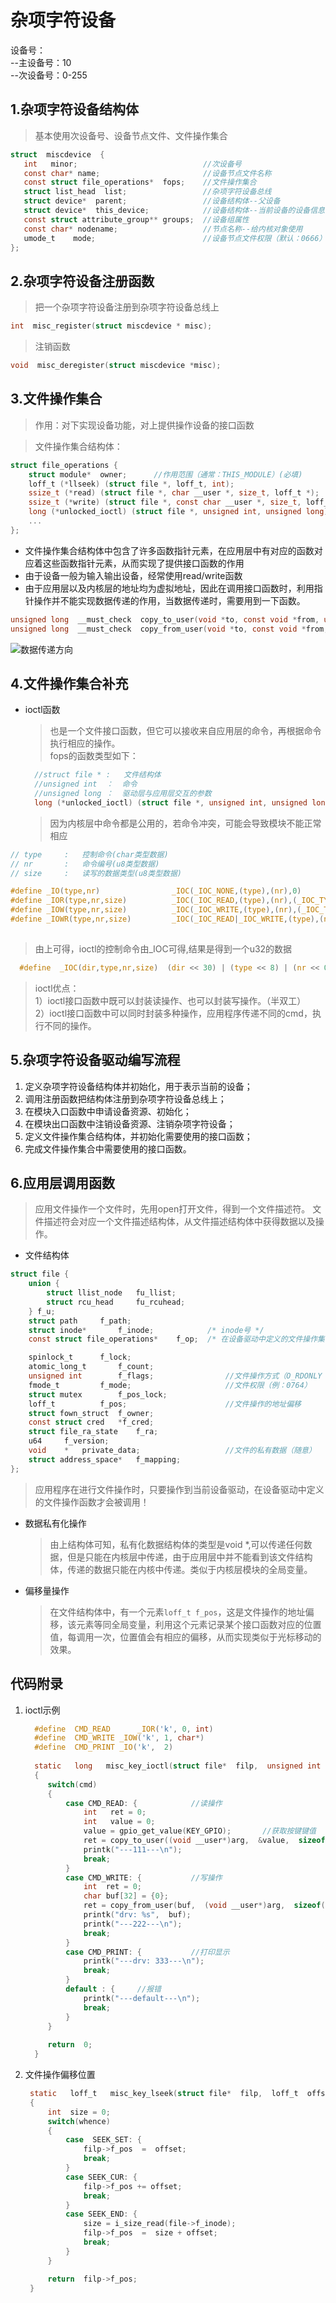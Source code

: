 <!--
 * @Description: In User Settings Edit
 * @Author: your name
 * @Date: 2019-09-17 11:00:27
 * @LastEditTime: 2019-09-19 20:37:44
 * @LastEditors: Please set LastEditors
 -->
# __杂项字符设备__

设备号：    
 --主设备号：10  
 --次设备号：0-255

## 1.杂项字符设备结构体
> 基本使用次设备号、设备节点文件、文件操作集合
 ```c
struct  miscdevice  {
	int   minor;					        //次设备号
	const char*	name;				        //设备节点文件名称
	const struct file_operations*  fops;    //文件操作集合
	struct list_head  list;				    //杂项字符设备总线
	struct device*  parent;			        //设备结构体--父设备
	struct device*  this_device;	      	//设备结构体--当前设备的设备信息
	const struct attribute_group** groups;  //设备组属性
	const char*	nodename;		            //节点名称--给内核对象使用
	umode_t    mode;				        //设备节点文件权限（默认：0666）
};
 ```
## 2.杂项字符设备注册函数
> 把一个杂项字符设备注册到杂项字符设备总线上
```c
int  misc_register(struct miscdevice * misc);
```
> 注销函数
```c
void  misc_deregister(struct miscdevice *misc);
```

## 3.文件操作集合
> 作用：对下实现设备功能，对上提供操作设备的接口函数

> 文件操作集合结构体：
```c
struct file_operations {
	struct module*  owner;		//作用范围（通常：THIS_MODULE）(必填)
	loff_t (*llseek) (struct file *, loff_t, int);
	ssize_t (*read) (struct file *, char __user *, size_t, loff_t *);
	ssize_t (*write) (struct file *, const char __user *, size_t, loff_t *);
	long (*unlocked_ioctl) (struct file *, unsigned int, unsigned long);
    ...
};
```

- 文件操作集合结构体中包含了许多函数指针元素，在应用层中有对应的函数对应着这些函数指针元素，从而实现了提供接口函数的作用
- 由于设备一般为输入输出设备，经常使用read/write函数
- 由于应用层以及内核层的地址均为虚拟地址，因此在调用接口函数时，利用指针操作并不能实现数据传递的作用，当数据传递时，需要用到一下函数。
```c
unsigned long  __must_check  copy_to_user(void *to, const void *from, unsigned long n);                         //数据方向：内核-->应用层
unsigned long  __must_check  copy_from_user(void *to, const void *from, unsigned long n);                         //数据方向： 应用层-->内核

```
![数据传递方向](https://github.com/TimChanCHN/pictures/raw/master/Linux/%E8%AE%BE%E5%A4%87%EF%BC%9A%E7%94%A8%E6%88%B7%E5%B1%82%E4%B8%8E%E5%86%85%E6%A0%B8%E5%B1%82%E6%95%B0%E6%8D%AE%E4%BC%A0%E9%80%92.png)

## 4.文件操作集合补充
- ioctl函数
  > 也是一个文件接口函数，但它可以接收来自应用层的命令，再根据命令执行相应的操作。  
  > fops的函数类型如下：
  ```c
    //struct file * :   文件结构体
    //unsigned int  ：  命令
    //unsigned long ：  驱动层与应用层交互的参数
    long (*unlocked_ioctl) (struct file *, unsigned int, unsigned long);
  ```
  > 因为内核层中命令都是公用的，若命令冲突，可能会导致模块不能正常相应

```c
// type     :   控制命令(char类型数据)
// nr       :   命令编号(u8类型数据)
// size     :   读写的数据类型(u8类型数据)

#define _IO(type,nr)				_IOC(_IOC_NONE,(type),(nr),0)  
#define _IOR(type,nr,size)			_IOC(_IOC_READ,(type),(nr),(_IOC_TYPECHECK(size)))  
#define _IOW(type,nr,size)			_IOC(_IOC_WRITE,(type),(nr),(_IOC_TYPECHECK(size)))  
#define _IOWR(type,nr,size)			_IOC(_IOC_READ|_IOC_WRITE,(type),(nr),(_IOC_TYPECHECK(size)))
  
```  
   > 由上可得，ioctl的控制命令由_IOC可得,结果是得到一个u32的数据
  ```c
    #define  _IOC(dir,type,nr,size)  (dir << 30) | (type << 8) | (nr << 0) | (size << 16)
  ```
   > ioctl优点：  
      1）ioctl接口函数中既可以封装读操作、也可以封装写操作。（半双工）  
      2）ioctl接口函数中可以同时封装多种操作，应用程序传递不同的cmd，执行不同的操作。


## 5.杂项字符设备驱动编写流程
1. 定义杂项字符设备结构体并初始化，用于表示当前的设备；
2. 调用注册函数把结构体注册到杂项字符设备总线上；
3. 在模块入口函数中申请设备资源、初始化；
4. 在模块出口函数中注销设备资源、注销杂项字符设备；
5. 定义文件操作集合结构体，并初始化需要使用的接口函数；
6. 完成文件操作集合中需要使用的接口函数。

## 6.应用层调用函数
> 应用文件操作一个文件时，先用open打开文件，得到一个文件描述符。
> 文件描述符会对应一个文件描述结构体，从文件描述结构体中获得数据以及操作。

- 文件结构体
```c
struct file {
	union {
		struct llist_node	fu_llist;
		struct rcu_head 	fu_rcuhead;
	} f_u;
	struct path		f_path;
	struct inode*		f_inode;			/* inode号 */
	const struct file_operations*	 f_op;	/* 在设备驱动中定义的文件操作集合，将会赋值给该成员变量 */

	spinlock_t		f_lock;
	atomic_long_t		f_count;
	unsigned int 		f_flags;		        //文件操作方式（O_RDONLY  O_WRONLY  O_CREAT  O_APPEND）
	fmode_t			f_mode;			            //文件权限（例：0764）
	struct mutex		f_pos_lock;
	loff_t			f_pos;			            //文件操作的地址偏移
	struct fown_struct	f_owner;
	const struct cred	*f_cred;
	struct file_ra_state	f_ra;
	u64		f_version;
	void	*	private_data;				    //文件的私有数据（随意）
	struct address_space*	f_mapping;
};	

```
>应用程序在进行文件操作时，只要操作到当前设备驱动，在设备驱动中定义的文件操作函数才会被调用！


- 数据私有化操作
  > 由上结构体可知，私有化数据结构体的类型是void *,可以传递任何数据，但是只能在内核层中传递，由于应用层中并不能看到该文件结构体，传递的数据只能在内核中传递。类似于内核层模块的全局变量。

- 偏移量操作
  > 在文件结构体中，有一个元素` loff_t f_pos `，这是文件操作的地址偏移，该元素等同全局变量，利用这个元素记录某个接口函数对应的位置值，每调用一次，位置值会有相应的偏移，从而实现类似于光标移动的效果。


## 代码附录
1. ioctl示例
   ```C
	 #define  CMD_READ   	_IOR('k', 0, int)  
	 #define  CMD_WRITE	_IOW('k', 1, char*)  
	 #define  CMD_PRINT	_IO('k',  2)  
	
	 static   long   misc_key_ioctl(struct file*  filp,  unsigned int  cmd,  unsigned long  arg)  
	 {  
	 	switch(cmd)  
	    {  
	    	case CMD_READ: {			//读操作  
		    	int   ret = 0;  
		    	int   value = 0;  
		    	value = gpio_get_value(KEY_GPIO);		//获取按键键值  
		    	ret = copy_to_user((void __user*)arg,  &value,  sizeof(value));  
		    	printk("---111---\n");  
		    	break;  
		    }  
		    case CMD_WRITE: {			//写操作  
		    	int  ret = 0;  
		    	char buf[32] = {0};  
		    	ret = copy_from_user(buf,  (void __user*)arg,  sizeof(buf));  
		    	printk("drv: %s",  buf);  
		    	printk("---222---\n");  
		    	break;  
		    }  
		    case CMD_PRINT: {			//打印显示  
		    	printk("---drv: 333---\n");  
		    	break;  
		    }  
		    default : {		//报错  
		    	printk("---default---\n");  
		    	break;  
		    }  
	    }  
	
	    return  0;  
	 }  

   ```

2. 文件操作偏移位置
   ```C
    static   loff_t   misc_key_lseek(struct file*  filp,  loff_t  offset,  int  whence)
    {
	    int  size = 0;
	    switch(whence)
	    {
	    	case  SEEK_SET: {
		    	filp->f_pos  =  offset;
		    	break;
		    }
		    case SEEK_CUR: {
		    	filp->f_pos += offset;
		    	break;
		    }
		    case SEEK_END: {
		    	size = i_size_read(file->f_inode);
		    	filp->f_pos  =  size + offset;
		    	break;
		    }
	    }

	    return  filp->f_pos;
    }

   ```